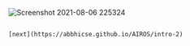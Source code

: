 ![Screenshot 2021-08-06 225324](https://user-images.githubusercontent.com/84153348/128598377-aecc3a6d-9c2b-4f3f-9c51-73059770d6ab.jpg)

                                                                                                                        [next](https://abbhicse.github.io/AIROS/intro-2)
